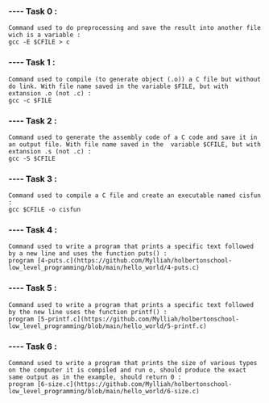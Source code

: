 ### ---- Task 0 :

    Command used to do preprocessing and save the result into another file wich is a variable :
    gcc -E $CFILE > c

### ---- Task 1 :

    Command used to compile (to generate object (.o)) a C file but without do link. With file name saved in the variable $FILE, but with extansion .o (not .c) : 
    gcc -c $FILE

### ---- Task 2 : 

    Command used to generate the assembly code of a C code and save it in an output file. With file name saved in the  variable $CFILE, but with extansion .s (not .c) : 
    gcc -S $CFILE

### ---- Task 3 : 

    Command used to compile a C file and create an executable named cisfun : 
    gcc $CFILE -o cisfun

### ---- Task 4 : 

    Command used to write a program that prints a specific text followed by a new line and uses the function puts() :
    program [4-puts.c](https://github.com/Mylliah/holbertonschool-low_level_programming/blob/main/hello_world/4-puts.c)    

### ---- Task 5 :

    Command used to write a program that prints a specific text followed by the new line uses the function printf() : 
    program [5-printf.c](https://github.com/Mylliah/holbertonschool-low_level_programming/blob/main/hello_world/5-printf.c)

### ---- Task 6 :

    Command used to write a program that prints the size of various types on the computer it is compiled and run o, should produce the exact same output as in the example, should return 0 : 
    program [6-size.c](https://github.com/Mylliah/holbertonschool-low_level_programming/blob/main/hello_world/6-size.c)



